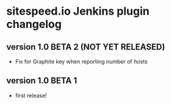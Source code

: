 # sitespeed.io Jenkins plugin changelog

version 1.0 BETA 2 (NOT YET RELEASED)
----------------------
* Fix for Graphite key when reporting number of hosts

version 1.0 BETA 1
------------------------
* first release!
